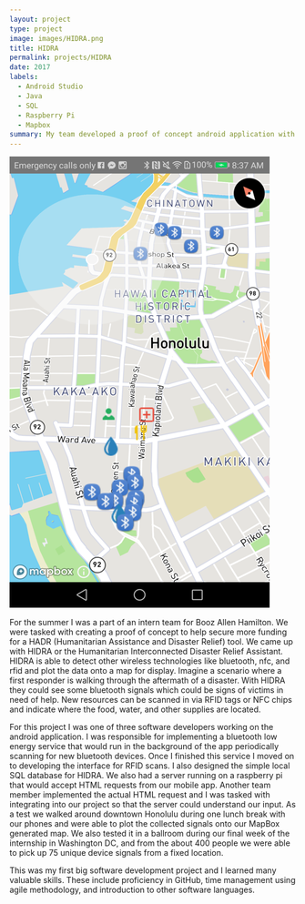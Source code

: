 ```yaml
---
layout: project
type: project
image: images/HIDRA.png
title: HIDRA
permalink: projects/HIDRA
date: 2017
labels:
  - Android Studio
  - Java
  - SQL
  - Raspberry Pi
  - Mapbox
summary: My team developed a proof of concept android application with the goal of supplementing first responders in a disaster scenario.
---
```


<img class="ui image" src="../images/HIDRAapp.png">

For the summer I was a part of an intern team for Booz Allen Hamilton. We were tasked with creating a proof of concept to help secure more funding for a HADR (Humanitarian Assistance and Disaster Relief) tool. We came up with HIDRA or the Humanitarian Interconnected Disaster Relief Assistant. HIDRA is able to detect other wireless technologies like bluetooth, nfc, and rfid and plot the data onto a map for display. Imagine a scenario where a first responder is walking through the aftermath of a disaster. With HIDRA they could see some bluetooth signals which could be signs of victims in need of help. New resources can be scanned in via RFID tags or NFC chips and indicate where the food, water, and other supplies are located.

For this project I was one of three software developers working on the android application. I was responsible for implementing a bluetooth low energy service that would run in the background of the app periodically scanning for new bluetooth devices. Once I finished this service I moved on to developing the interface for RFID scans. I also designed the simple local SQL database for HIDRA. We also had a server running on a raspberry pi that would accept HTML requests from our mobile app. Another team member implemented the actual HTML request and I was tasked with integrating into our project so that the server could understand our input. As a test we walked around downtown Honolulu during one lunch break with our phones and were able to plot the collected signals onto our MapBox generated map. We also tested it in a ballroom during our final week of the internship in Washington DC, and from the about 400 people we were able to pick up 75 unique device signals from a fixed location. 

This was my first big software development project and I learned many valuable skills. These include proficiency in GitHub, time management using agile methodology, and introduction to other software languages. 









